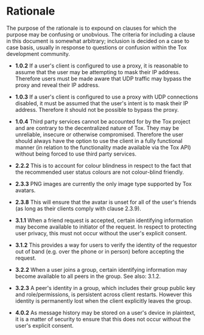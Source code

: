 Rationale
============

The purpose of the rationale is to expound on clauses for which the purpose may be confusing or unobvious. The criteria for including a clause in this document is somewhat arbitrary; inclusion is decided on a case to case basis, usually in response to questions or confusion within the Tox development community.

- **1.0.2** If a user's client is configured to use a proxy, it is reasonable to assume that the user may be attempting to mask their IP address. Therefore users must be made aware that UDP traffic may bypass the proxy and reveal their IP address.

- **1.0.3** If a user's client is configured to use a proxy with UDP connections disabled, it must be assumed that the user's intent is to mask their IP address. Therefore it should not be possible to bypass the proxy.

- **1.0.4** Third party services cannot be accounted for by the Tox project and are contrary to the decentralized nature of Tox. They may be unreliable, insecure or otherwise compromised. Therefore the user should always have the option to use the client in a fully functional manner (in relation to the functionality made available via the Tox API) without being forced to use third party services.

- **2.2.2** This is to account for colour blindness in respect to the fact that the recommended user status colours are not colour-blind friendly.

- **2.3.3** PNG images are currently the only image type supported by Tox avatars.

- **2.3.8** This will ensure that the avatar is unset for all of the user's friends (as long as their clients comply with clause 2.3.9).

- **3.1.1** When a friend request is accepted, certain identifying information may become available to initiator of the request. In respect to protecting user privacy, this must not occur without the user's explicit consent.

- **3.1.2** This provides a way for users to verify the identity of the requestor out of band (e.g. over the phone or in person) before accepting the request.

- **3.2.2** When a user joins a group, certain identifying information may become available to all peers in the group. See also: 3.1.2.

- **3.2.3** A peer's identity in a group, which includes their group public key and role/permissions, is persistent across client restarts. However this identity is permanently lost when the client explicitly leaves the group.

- **4.0.2** As message history may be stored on a user's device in plaintext, it is a matter of security to ensure that this does not occur without the user's explicit consent.
